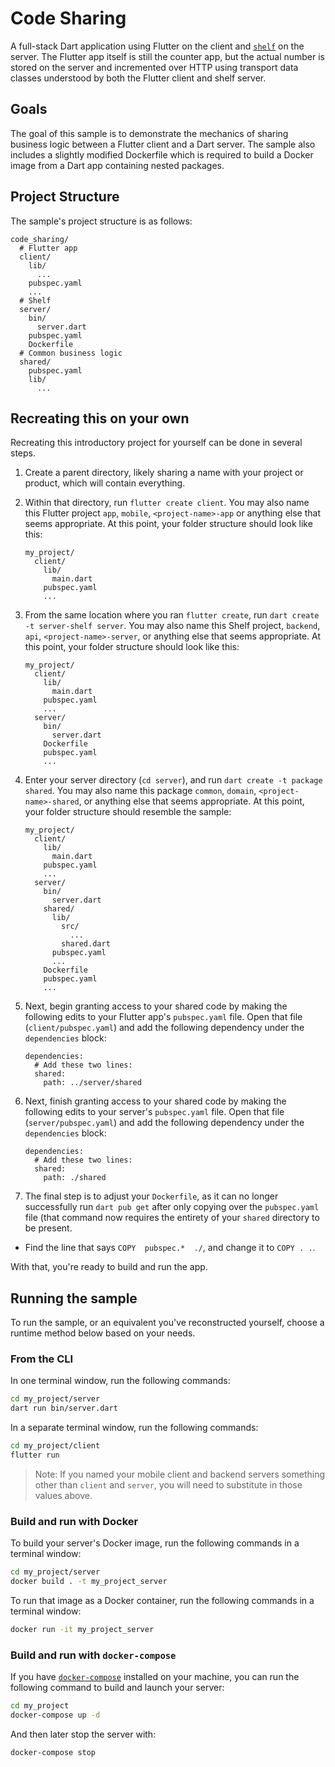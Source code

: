 
# Code Sharing



A full-stack Dart application using Flutter on the client and
[`shelf`](https://pub.dev/packages/shelf) on the server. The Flutter app
itself is still the counter app, but the actual number is stored on the server
and incremented over HTTP using transport data classes understood by both the
Flutter client and shelf server.

## Goals

The goal of this sample is to demonstrate the mechanics of sharing business
logic between a Flutter client and a Dart server. The sample also includes a
slightly modified Dockerfile which is required to build a Docker image from
a Dart app containing nested packages.

## Project Structure

The sample's project structure is as follows:

```
code_sharing/
  # Flutter app
  client/
    lib/
      ...
    pubspec.yaml
    ...
  # Shelf
  server/
    bin/
      server.dart
    pubspec.yaml
    Dockerfile
  # Common business logic
  shared/
    pubspec.yaml
    lib/
      ...
```

## Recreating this on your own

Recreating this introductory project for yourself can be done in several steps.

1. Create a parent directory, likely sharing a name with your project or
product, which will contain everything.
2. Within that directory, run `flutter create client`. You may also name this
Flutter project `app`, `mobile`, `<project-name>-app` or anything else that
seems appropriate. At this point, your folder structure should look like this:
	```
	my_project/
	  client/
	    lib/
	      main.dart
	    pubspec.yaml
	    ...
	```
3. From the same location where you ran `flutter create`, run
`dart create -t server-shelf server`. You may also name this Shelf project,
`backend`, `api`, `<project-name>-server`, or anything else that seems
appropriate. At this point, your folder structure should look like this:
	```
	my_project/
	  client/
	    lib/
	      main.dart
	    pubspec.yaml
	    ...
	  server/
	    bin/
	      server.dart
	    Dockerfile
	    pubspec.yaml
	    ...
	```
4. Enter your server directory (`cd server`), and run `dart create -t package shared`.
You may also name this package `common`, `domain`, `<project-name>-shared`, or
anything else that seems appropriate. At this point, your folder structure should
resemble the sample:
	```
	my_project/
	  client/
	    lib/
	      main.dart
	    pubspec.yaml
	    ...
	  server/
	    bin/
	      server.dart
	    shared/
	      lib/
	        src/
	          ...
	        shared.dart
	      pubspec.yaml
	      ...
	    Dockerfile
	    pubspec.yaml
	    ...
	```
5. Next, begin granting access to your shared code by making the following
edits to your Flutter app's `pubspec.yaml` file. Open that file
(`client/pubspec.yaml`) and add the following dependency under the
`dependencies` block:

    ```
    dependencies:
      # Add these two lines:
      shared:
        path: ../server/shared
    ```
6. Next, finish granting access to your shared code by making the following
edits to your server's `pubspec.yaml` file. Open that file
(`server/pubspec.yaml`) and add the following dependency under the
`dependencies` block:

    ```
    dependencies:
      # Add these two lines:
      shared:
        path: ./shared
    ```
7. The final step is to adjust your `Dockerfile`, as it can no longer
successfully run `dart pub get` after only copying over the `pubspec.yaml`
file (that command now requires the entirety of your `shared` directory to be
present.

- Find the line that says `COPY  pubspec.*  ./`, and change it to `COPY . .`.

With that, you're ready to build and run the app.

## Running the sample

To run the sample, or an equivalent you've reconstructed yourself, choose a
runtime method below based on your needs.

### From the CLI

In one terminal window, run the following commands:

```sh
cd my_project/server
dart run bin/server.dart
```

In a separate terminal window, run the following commands:

```sh
cd my_project/client
flutter run
```

> Note: If you named your mobile client and backend servers something other
than `client` and `server`, you will need to substitute in those values above.

### Build and run with Docker

To build your server's Docker image, run the following commands in a terminal
window:

```sh
cd my_project/server
docker build . -t my_project_server
```

To run that image as a Docker container, run the following commands in a
terminal window:

```sh
docker run -it my_project_server
```

### Build and run with `docker-compose`

If you have [`docker-compose`](https://docs.docker.com/compose/install/)
installed on your machine, you can run the following command to build and
launch your server:

```sh
cd my_project
docker-compose up -d
```

And then later stop the server with:

```sh
docker-compose stop
```
